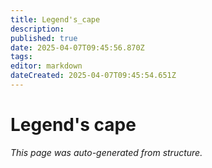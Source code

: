 ```yaml
---
title: Legend's_cape
description: 
published: true
date: 2025-04-07T09:45:56.870Z
tags: 
editor: markdown
dateCreated: 2025-04-07T09:45:54.651Z
---
```


# Legend's cape

*This page was auto-generated from structure.*
